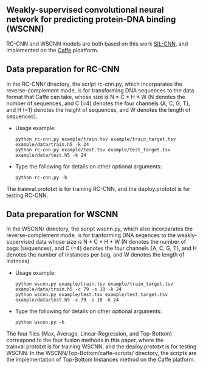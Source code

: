 ## Weakly-supervised convolutional neural network for predicting protein-DNA binding (WSCNN)
RC-CNN and WSCNN models are both based on this work [SIL-CNN](https://github.com/gifford-lab/mri-wrapper), and implemented on the [Caffe](http://caffe.berkeleyvision.org/installation.html) ploatform.

## Data preparation for RC-CNN
In the RC-CNN/ directory, the script rc-cnn.py, which incorparates the reverse-complement mode, is for transforming DNA sequences to the data format that Caffe can take, whose size is N * C * H * W (N denotes the number of sequences, and C (=4) denotes the four channels {A, C, G, T}, and H (=1) denotes the height of sequences, and W denotes the length of sequences).

+ Usage example:
	```
	python rc-cnn.py example/train.tsv example/train_target.tsv example/data/train.h5 -k 24
	python rc-cnn.py example/test.tsv example/test_target.tsv example/data/test.h5 -k 24
	```
+ Type the following for details on other optional arguments:
	```
	python rc-cnn.py -h
	```
The trainval.prototxt is for training RC-CNN, and the deploy.prototxt is for testing RC-CNN.

## Data preparation for WSCNN
In the WSCNN/ directory, the script wscnn.py, which also incorparates the reverse-complement mode, is for tranforming DNA seqences to the weakly-supervised data whose size is N * C * H * W (N denotes the number of bags (sequences), and C (=4) denotes the four channels {A, C, G, T}, and H denotes the number of instances per bag, and W denotes the length of instnces).

+ Usage example:
	```
	python wscnn.py example/train.tsv example/train_target.tsv example/data/train.h5 -c 79 -s 10 -k 24
	python wscnn.py example/test.tsv example/test_target.tsv example/data/test.h5 -c 79 -s 10 -k 24
	```
+ Type the following for details on other optional arguments:
	```
	python wscnn.py -h
	```
The four files (Max, Average, Linear-Regression, and Top-Bottom) correspond to the four fusion methods in this paper, where the trainval.prototxt is for training WSCNN, and the deploy.prototxt is for testing WSCNN. 
In the WSCNN/Top-Bottom/caffe-scripts/ directory, the scripts are the implementation of Top-Bottom Instances method on the Caffe platform.

